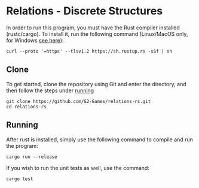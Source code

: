 # Relations - Discrete Structures
In order to run this program, you must have the Rust compiler installed
(rustc/cargo). To install it, run the following command (Linux/MacOS only,
for Windows [see here](https://www.rust-lang.org/tools/install)):
```
curl --proto '=https' --tlsv1.2 https://sh.rustup.rs -sSf | sh
```

## Clone
To get started, clone the repository using Git and enter the directory, and
then follow the steps under [running](https://github.com/G2-Games/relations-rs?tab=readme-ov-file#running)
```
git clone https://github.com/G2-Games/relations-rs.git
cd relations-rs
```

## Running
After rust is installed, simply use the following command to compile and run
the program:

```
cargo run --release
```

If you wish to run the unit tests as well, use the command:

```
cargo test
```
